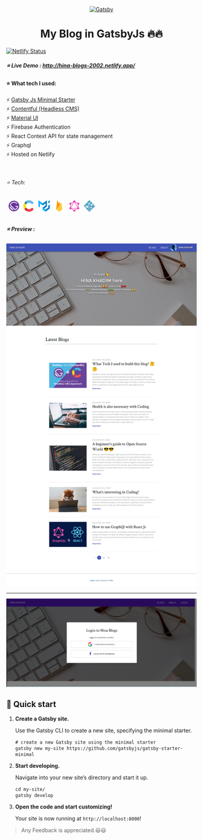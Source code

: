<p align="center">
  <a href="https://www.gatsbyjs.com">
    <img alt="Gatsby" src="https://www.gatsbyjs.com/Gatsby-Monogram.svg" width="60" />
  </a>
</p>



<h1 align="center">
  My Blog in GatsbyJs 🔥🔥
</h1>

[![Netlify Status](https://api.netlify.com/api/v1/badges/189d6398-8c29-48e6-9ff6-4f8c820f63fd/deploy-status)](https://app.netlify.com/sites/hina-blogs-2002/deploys)

##### ⭐️ Live Demo : http://hina-blogs-2002.netlify.app/

#### ⭐️ What tech I used:

⚡️ [Gatsby Js Minimal Starter](https://github.com/gatsbyjs/gatsby-starter-minimal)<br/>
⚡️ [Contentful (Headless CMS)](https://www.contentful.com/)<br/>
⚡️ [Material UI](https://material-ui.com)<br />
⚡️ Firebase Authentication<br />
⚡️ React Context API for state management<br />
⚡️ Graphql<br />
⚡️ Hosted on Netlify<br />

<br />

###### ⭐️ Tech:

<div style="display: flex; align-items: center;">
<img style="margin: 0 5px;" src='./assets/gatsby.png' width="30" height="30" alt='Gatsby' />
<img style="margin: 0 5px;" src='./assets/contentful.png' width="30" height="30" alt='Contentful' />
<img style="margin: 0 5px;" src='./assets/material-ui.png' width="30" height="30" alt='Material UI' />
<img style="margin: 0 5px;" src='./assets/firebase.png' width="30" height="30" alt='Firebase' />
<img style="margin: 0 5px;" src='./assets/graphql.png' width="30" height="30" alt='GraphQl' />
<img style="margin: 0 5px;" src='./assets/netlify.svg' width="30" height="30" alt='Netlify' />
</div>

<br />

##### ⭐️ Preview :

![Main Page](./assets/blog-main.png)

<hr />

![Modal](./assets/blog1.png)




## 🚀 Quick start

1.  **Create a Gatsby site.**

    Use the Gatsby CLI to create a new site, specifying the minimal starter.

    ```shell
    # create a new Gatsby site using the minimal starter
    gatsby new my-site https://github.com/gatsbyjs/gatsby-starter-minimal
    ```

2.  **Start developing.**

    Navigate into your new site’s directory and start it up.

    ```shell
    cd my-site/
    gatsby develop
    ```

3.  **Open the code and start customizing!**

    Your site is now running at `http://localhost:8000`!


> Any Feedback is appreciated.😃😃